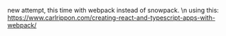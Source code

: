 new attempt, this time with webpack instead of snowpack. 
\n using this: https://www.carlrippon.com/creating-react-and-typescript-apps-with-webpack/
